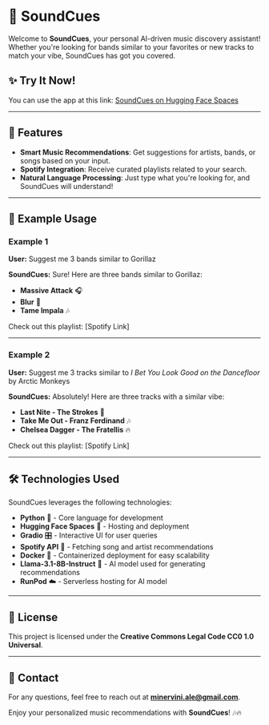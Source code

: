 # 🎵 SoundCues

Welcome to **SoundCues**, your personal AI-driven music discovery assistant! Whether you're looking for bands similar to your favorites or new tracks to match your vibe, SoundCues has got you covered.

## ✨ Try It Now!

You can use the app at this link: [SoundCues on Hugging Face Spaces](https://alessandrominervini-soundcues.hf.space)

---

## 🚀 Features

- **Smart Music Recommendations**: Get suggestions for artists, bands, or songs based on your input.
- **Spotify Integration**: Receive curated playlists related to your search.
- **Natural Language Processing**: Just type what you're looking for, and SoundCues will understand!

---

## 🎤 Example Usage

### Example 1

**User:** Suggest me 3 bands similar to Gorillaz

**SoundCues:** Sure! Here are three bands similar to Gorillaz:

- **Massive Attack** 🎧
- **Blur** 🎵
- **Tame Impala** 🎶

Check out this playlist: [Spotify Link]

---

### Example 2

**User:** Suggest me 3 tracks similar to *I Bet You Look Good on the Dancefloor* by Arctic Monkeys

**SoundCues:** Absolutely! Here are three tracks with a similar vibe:

- **Last Nite - The Strokes** 🎸
- **Take Me Out - Franz Ferdinand** 🎶
- **Chelsea Dagger - The Fratellis** 🔥

Check out this playlist: [Spotify Link]

---

## 🛠 Technologies Used

SoundCues leverages the following technologies:

- **Python** 🐍 - Core language for development
- **Hugging Face Spaces** 🤗 - Hosting and deployment
- **Gradio** 🎛 - Interactive UI for user queries
- **Spotify API** 🎵 - Fetching song and artist recommendations
- **Docker** 🐳 - Containerized deployment for easy scalability
- **Llama-3.1-8B-Instruct** 🦙 - AI model used for generating recommendations
- **RunPod** ☁️ - Serverless hosting for AI model

---

## 📛 License

This project is licensed under the **Creative Commons Legal Code CC0 1.0 Universal**.

---

## 📩 Contact

For any questions, feel free to reach out at **[minervini.ale@gmail.com](mailto:minervini.ale@gmail.com)**.

Enjoy your personalized music recommendations with **SoundCues**! 🎶🔥

